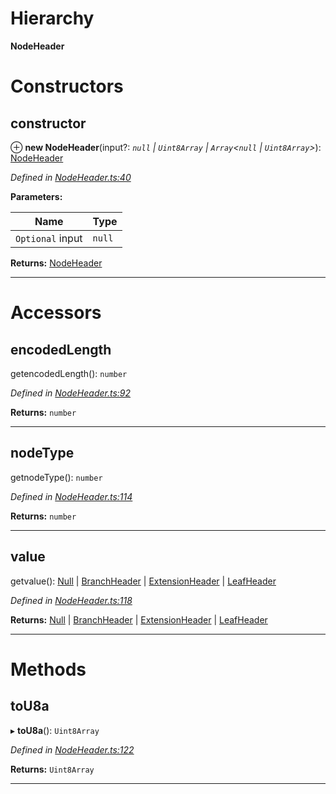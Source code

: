 

# Hierarchy

**NodeHeader**

# Constructors

<a id="constructor"></a>

##  constructor

⊕ **new NodeHeader**(input?: *`null` | `Uint8Array` | `Array`<`null` | `Uint8Array`>*): [NodeHeader](_nodeheader_.nodeheader.md)

*Defined in [NodeHeader.ts:40](https://github.com/polkadot-js/common/blob/33f3ed5/packages/trie-codec/src/NodeHeader.ts#L40)*

**Parameters:**

| Name | Type |
| ------ | ------ |
| `Optional` input | `null` | `Uint8Array` | `Array`<`null` | `Uint8Array`> |

**Returns:** [NodeHeader](_nodeheader_.nodeheader.md)

___

# Accessors

<a id="encodedlength"></a>

##  encodedLength

getencodedLength(): `number`

*Defined in [NodeHeader.ts:92](https://github.com/polkadot-js/common/blob/33f3ed5/packages/trie-codec/src/NodeHeader.ts#L92)*

**Returns:** `number`

___
<a id="nodetype"></a>

##  nodeType

getnodeType(): `number`

*Defined in [NodeHeader.ts:114](https://github.com/polkadot-js/common/blob/33f3ed5/packages/trie-codec/src/NodeHeader.ts#L114)*

**Returns:** `number`

___
<a id="value"></a>

##  value

getvalue(): [Null](_nodeheader_.null.md) | [BranchHeader](_nodeheader_.branchheader.md) | [ExtensionHeader](_nodeheader_.extensionheader.md) | [LeafHeader](_nodeheader_.leafheader.md)

*Defined in [NodeHeader.ts:118](https://github.com/polkadot-js/common/blob/33f3ed5/packages/trie-codec/src/NodeHeader.ts#L118)*

**Returns:** [Null](_nodeheader_.null.md) | [BranchHeader](_nodeheader_.branchheader.md) | [ExtensionHeader](_nodeheader_.extensionheader.md) | [LeafHeader](_nodeheader_.leafheader.md)

___

# Methods

<a id="tou8a"></a>

##  toU8a

▸ **toU8a**(): `Uint8Array`

*Defined in [NodeHeader.ts:122](https://github.com/polkadot-js/common/blob/33f3ed5/packages/trie-codec/src/NodeHeader.ts#L122)*

**Returns:** `Uint8Array`

___

